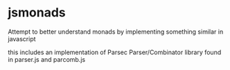 jsmonads
========
Attempt to better understand monads by implementing something similar in javascript

this includes an implementation of Parsec Parser/Combinator library found in parser.js and parcomb.js
